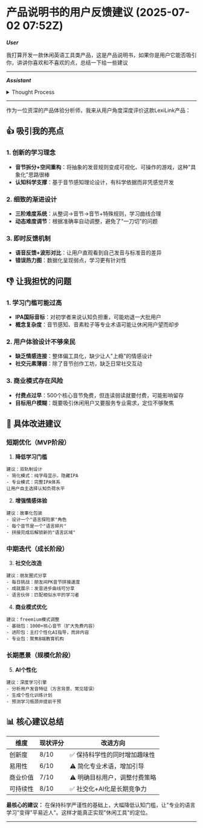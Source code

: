 <!-- Generated by SpecStory -->

# 产品说明书的用户反馈建议 (2025-07-02 07:52Z)

_**User**_

我打算开发一款休闲英语工具类产品，这是产品说明书，如果你是用户它能否吸引你，讲讲你喜欢和不喜欢的点，总结一下给一些建议

---

_**Assistant**_

<think><details><summary>Thought Process</summary>用户想让我从用户的角度评价这个英语学习工具LexiLink的产品说明书，给出喜欢和不喜欢的点，并提供建议。我需要仔细阅读这个产品说明书，分析其设计理念、功能特点、商业模式等，然后从用户体验的角度给出客观的评价。

让我先分析一下这个产品的特点：

1. 核心理念：通过音节拆分与空间重构，将自然拼读规则转化为可操作的认知游戏
2. 主要功能：音节拆分系统、动态难度调节、即时语音反馈、错误热力图、专项训练
3. 设计原则：认知科学优先、渐进式挑战、错误即学习
4. 商业模式：免费基础包+订阅制+买断制

我需要从用户的角度来评价这些设计。</details></think>

---

作为一位资深的产品体验分析师，我来从用户角度深度评价这款LexiLink产品：

## 👍 **吸引我的亮点**

### 1. **创新的学习理念**
- **音节拆分+空间重构**：将抽象的发音规则变成可视化、可操作的游戏，这种"具象化"思路很棒
- **认知科学支撑**：基于音节感知理论设计，有科学依据而非凭感觉开发

### 2. **细致的渐进设计**
- **三阶难度系统**：从整词→音节→音节+特殊规则，学习曲线合理
- **动态难度调节**：根据准确率自动调整，避免了"一刀切"的问题

### 3. **即时反馈机制**
- **语音反馈+波形对比**：让用户直观看到自己发音与标准音的差异
- **错误热力图**：数据化呈现弱点，学习更有针对性

## 👎 **让我担忧的问题**

### 1. **学习门槛可能过高**
- **IPA国际音标**：对初学者来说认知负担重，可能劝退一大批用户
- **概念复杂度**：音节感知、音素粒子等专业术语可能让休闲用户望而却步

### 2. **用户体验设计不够亲民**
- **缺乏情感连接**：整体偏工具化，缺少让人"上瘾"的情感设计
- **社交元素薄弱**：除了音节创作工坊，缺乏日常社交互动

### 3. **商业模式存在风险**
- **付费点过早**：500个核心音节免费，但连读弱读就要付费，可能影响留存
- **目标用户模糊**：既要吸引休闲用户又要服务专业需求，定位不够聚焦

## 🎯 **具体改进建议**

### **短期优化（MVP阶段）**

1. **降低学习门槛**
```
建议：双轨制设计
- 简化模式：纯字母显示，隐藏IPA
- 专业模式：完整IPA体系
让用户自主选择认知负荷水平
```

2. **增强情感体验**
```
建议：故事化包装
- 设计一个"语言探险家"角色
- 每个音节是一个"语言碎片"
- 拼接完成后解锁新的"语言区域"
```

### **中期迭代（成长阶段）**

3. **社交化改造**
```
建议：朋友圈式分享
- 每日挑战：朋友间PK音节拼接速度
- 成就展示：发音进步曲线可分享
- 语言伙伴：匹配相似水平的学习者
```

4. **商业模式优化**
```
建议：freemium模式调整
- 基础包：1000+核心音节（扩大免费内容）
- 进阶包：主打个性化AI指导，而非内容
- 专业包：聚焦B端教育机构
```

### **长期愿景（规模化阶段）**

5. **AI个性化**
```
建议：深度学习引擎
- 分析用户发音特征（方言背景、常见错误）
- 生成个性化训练计划
- 预测学习瓶颈并提前干预
```

## 📊 **核心建议总结**

| 维度 | 现状评分 | 改进方向 |
|------|----------|----------|
| 创新度 | 8/10 | ✅ 保持科学性的同时增加趣味性 |
| 易用性 | 6/10 | ⚠️ 简化专业术语，增加引导 |
| 商业价值 | 7/10 | ⚠️ 明确目标用户，调整付费策略 |
| 可持续性 | 8/10 | ✅ 社交化+AI化是长期竞争力 |

**最核心的建议：** 在保持科学严谨性的基础上，大幅降低认知门槛，让"专业的语言学习"变得"平易近人"。这样才能真正实现"休闲工具"的定位。

---

